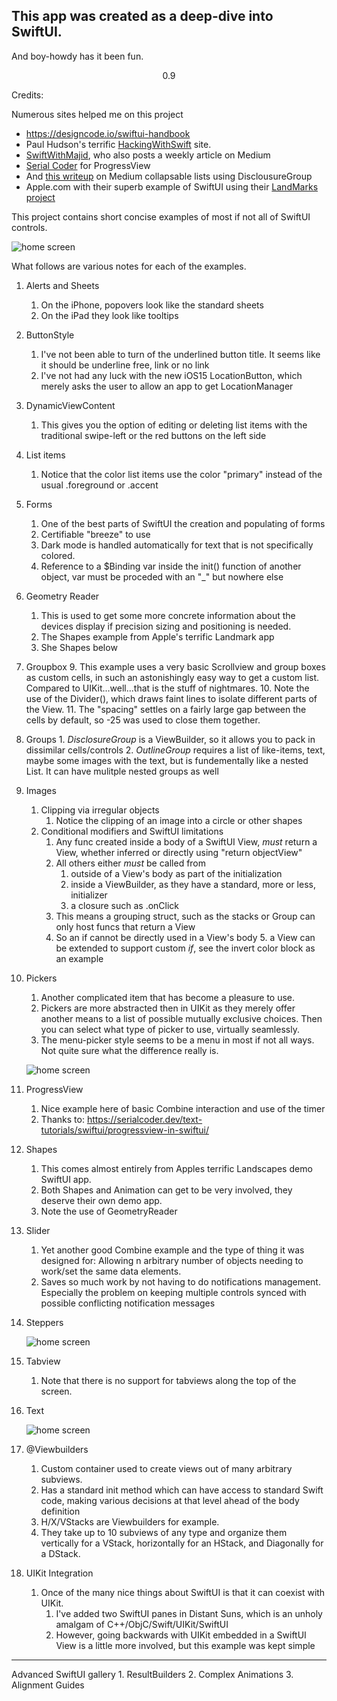 


## This app was created as a deep-dive into SwiftUI.



And boy-howdy has it been fun.

  

<p  align="center">
0.9
</p>

  
Credits: 

Numerous sites helped me on this project
 - https://designcode.io/swiftui-handbook
 - Paul Hudson's terrific [HackingWithSwift](https://www.hackingwithswift.com) site.
 - [SwiftWithMajid](https://swiftwithmajid.com), who also posts a weekly article on Medium
 - [Serial Coder](https://serialcoder.dev/text-tutorials/swiftui/progressview-in-swiftui/) for ProgressView
 - And [this writeup](https://alfianlosari.medium.com/building-expandable-list-with-outlinegroup-disclosuregroup-in-swiftui-2-0-aa9dda14bbab) on Medium collapsable lists using DisclousureGroup
 - Apple.com with their superb example of SwiftUI using their [LandMarks project](https://developer.apple.com/tutorials/swiftui)

This project contains short concise examples of most if not all of SwiftUI controls.

![home screen](IMG_4219.jpeg) 

What follows are various notes for each of the examples.

 1. Alerts and Sheets
	 1. On the iPhone, popovers look like the standard sheets
	 2. On the iPad they look like tooltips
 2. ButtonStyle
	 1. I've not been able to turn of the underlined button title. It seems like it should be underline free,  link or no link
	 2. I've not had any luck with the new iOS15 LocationButton, which merely asks the user to allow  an app to get LocationManager
 3. DynamicViewContent
	 1. This gives you the option of editing or deleting list items with the traditional swipe-left or the red buttons on the left side
 4. List items
	 1. Notice that the color list items use the color "primary" instead of the usual .foreground or .accent
 5. Forms
	 1.	One of the best parts of SwiftUI the creation and populating of forms
	 2.	Certifiable "breeze" to use
	 3.	Dark mode is handled automatically for text that is not specifically colored.
	 4.	 Reference to a $Binding var inside the init() function of another object, var must be proceded with an "_" but nowhere else
 6. Geometry Reader
	 1.	This is used to get some more concrete information about the devices display if precision sizing and positioning is needed.
	 2.	The Shapes example from Apple's terrific Landmark app
	 3.	She Shapes below
 7. Groupbox
	 9. This example uses a very basic Scrollview and group boxes as custom cells, in such an astonishingly easy way to get a custom list. Compared to UIKit...well...that is the stuff of nightmares.
	 10. Note the use of the Divider(), which draws faint lines to isolate different parts of the View.
	 11. The "spacing" settles on a fairly large gap between the cells by default, so -25 was used to close them together.
 8. Groups
		1. *DisclosureGroup* is a ViewBuilder, so it allows you to pack in dissimilar cells/controls
		2. *OutlineGroup* requires a list of like-items, text, maybe some images with the text, but is fundementally like a nested List. It can have mulitple nested groups as well 
3. Images
	1. Clipping via irregular objects
		1. Notice the clipping of an image into a circle or other shapes
	2. Conditional modifiers and SwiftUI limitations 
		1. Any func created inside a body of a SwiftUI View, *must* return a View, whether inferred or directly using "return objectView"
		2. All others either *must* be called from
			1.  outside of a View's body as part of the initialization 
			2. inside a ViewBuilder, as they have a standard, more or less, initializer
			3. a closure such as .onClick
		3. This means a grouping struct, such as the stacks or Group can only host funcs that return a View 
		4. So an if cannot be directly used in a View's body 
			5. a View can be extended to support custom *if*, see the  invert color block as an example
4. Pickers
	1. Another complicated item that has become a pleasure to use.
	2. Pickers are more abstracted then in UIKit as they merely offer another means to a list of possible mutually exclusive choices. Then you can select what type of picker to use, virtually seamlessly.
	3. The menu-picker style seems to be a menu in most if not all ways. Not quite sure what the difference really is.
    
    ![home screen](IMG_4220.jpeg) 
   
5. ProgressView
	1. Nice example here of basic Combine interaction and use of the timer   
	2. Thanks to: https://serialcoder.dev/text-tutorials/swiftui/progressview-in-swiftui/
6. Shapes
	1. This comes almost entirely from Apples terrific Landscapes demo SwiftUI app.
	2. Both Shapes and Animation can get to be very involved, they deserve their own demo app.
	3. Note the use of GeometryReader
7.	Slider
	1. Yet another good Combine example and the type of thing it was designed for: Allowing n arbitrary number of objects needing to work/set the same data elements.
	2. Saves so much work by not having to do notifications management. Especially the problem on keeping multiple controls synced with possible conflicting notification messages
8.  Steppers

    ![home screen](IMG_4222.jpeg) 
    
9.  Tabview
	1. Note that there is no support for tabviews along the top of the screen. 
10. Text

    ![home screen](IMG_4223.jpeg) 
    
10.	@Viewbuilders
	1. Custom container used to create views out of many arbitrary subviews.
	2. Has a standard init method which can have access to standard Swift code, making various decisions at that level ahead of the body definition
	3. H/X/VStacks are Viewbuilders for example.
	4. They take up to 10 subviews of any type and organize them vertically for a VStack, horizontally for an HStack, and Diagonally for a DStack.
11. UIKit Integration
	1. Once of the many nice things about SwiftUI is that it can coexist with UIKit.
		1. I've added two SwiftUI panes in Distant Suns, which is an unholy amalgam of C++/ObjC/Swift/UIKit/SwiftUI
		2. However, going backwards with UIKit embedded in a SwiftUI View is a little more involved, but this example was kept simple
---
Advanced SwiftUI gallery
	1.	ResultBuilders
	2.	Complex Animations
	3.	Alignment Guides


